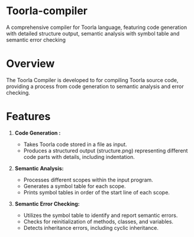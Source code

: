 # Toorla-compiler
A comprehensive compiler for Toorla language, featuring code generation with detailed structure output, semantic analysis with symbol table and semantic error checking

# Overview
The Toorla Compiler is developed to for compiling Toorla source code, providing a process from code generation to semantic analysis and error checking.

# Features
1. **Code Generation :**

    * Takes Toorla code stored in a file as input.
    * Produces a structured output (structure.png) representing different code parts with details, including indentation.
    
2. **Semantic Analysis:**

    * Processes different scopes within the input program.
    * Generates a symbol table for each scope.
    * Prints symbol tables in order of the start line of each scope.
    
3. **Semantic Error Checking:**

    * Utilizes the symbol table to identify and report semantic errors.
    * Checks for reinitialization of methods, classes, and variables.
    * Detects inheritance errors, including cyclic inheritance.
